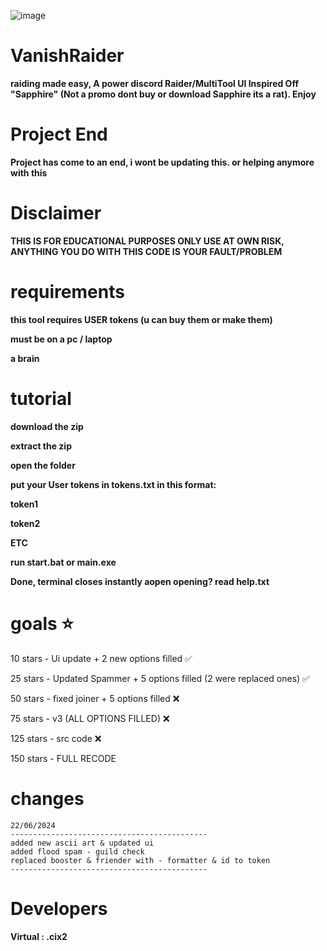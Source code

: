 ![image](https://github.com/vanishgg/VanishRaider/assets/169748142/f5946c99-e943-4787-b008-b00da7a7eb0c)
# VanishRaider
**raiding made easy, A power discord Raider/MultiTool UI Inspired Off "Sapphire" (Not a promo dont buy or download Sapphire its a rat). Enjoy**

# Project End
**Project has come to an end, i wont be updating this. or helping anymore with this**

# Disclaimer
**THIS IS FOR EDUCATIONAL PURPOSES ONLY USE AT OWN RISK, ANYTHING YOU DO WITH THIS CODE IS YOUR FAULT/PROBLEM**

# requirements
**this tool requires USER tokens (u can buy them or make them)**

**must be on a pc / laptop**

**a brain**

# tutorial
**download the zip**

**extract the zip**

**open the folder**

**put your User tokens in tokens.txt in this format:**

**token1** 

**token2**

**ETC**

**run start.bat or main.exe**

**Done, terminal closes instantly aopen opening? read help.txt**


# goals ⭐
10 stars - Ui update + 2 new options filled ✅

25 stars - Updated Spammer + 5 options filled (2 were replaced ones) ✅

50 stars - fixed joiner + 5 options filled ❌

75 stars - v3 (ALL OPTIONS FILLED) ❌

125 stars - src code ❌

150 stars - FULL RECODE

# changes
```
22/06/2024
--------------------------------------------
added new ascii art & updated ui
added flood spam - guild check
replaced booster & friender with - formatter & id to token
--------------------------------------------
```


# Developers
**Virtual : .cix2**
